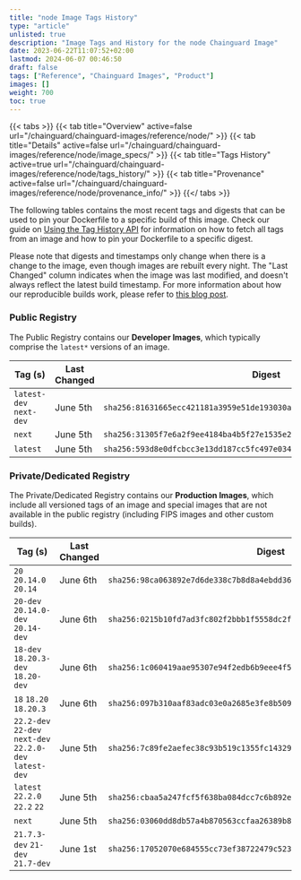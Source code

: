 ```yaml
---
title: "node Image Tags History"
type: "article"
unlisted: true
description: "Image Tags and History for the node Chainguard Image"
date: 2023-06-22T11:07:52+02:00
lastmod: 2024-06-07 00:46:50
draft: false
tags: ["Reference", "Chainguard Images", "Product"]
images: []
weight: 700
toc: true
---
```


{{< tabs >}}
{{< tab title="Overview" active=false url="/chainguard/chainguard-images/reference/node/" >}}
{{< tab title="Details" active=false url="/chainguard/chainguard-images/reference/node/image_specs/" >}}
{{< tab title="Tags History" active=true url="/chainguard/chainguard-images/reference/node/tags_history/" >}}
{{< tab title="Provenance" active=false url="/chainguard/chainguard-images/reference/node/provenance_info/" >}}
{{</ tabs >}}

The following tables contains the most recent tags and digests that can be used to pin your Dockerfile to a specific build of this image. Check our guide on [Using the Tag History API](/chainguard/chainguard-images/using-the-tag-history-api/) for information on how to fetch all tags from an image and how to pin your Dockerfile to a specific digest.

Please note that digests and timestamps only change when there is a change to the image, even though images are rebuilt every night. The "Last Changed" column indicates when the image was last modified, and doesn't always reflect the latest build timestamp. For more information about how our reproducible builds work, please refer to [this blog post](https://www.chainguard.dev/unchained/reproducing-chainguards-reproducible-image-builds).

### Public Registry
The Public Registry contains our **Developer Images**, which typically comprise the `latest*` versions of an image.

| Tag (s)                  | Last Changed | Digest                                                                    |
|--------------------------|--------------|---------------------------------------------------------------------------|
|  `latest-dev` `next-dev` | June 5th     | `sha256:81631665ecc421181a3959e51de193030a52128ce10f904e3d70b33d7beeb0ea` |
|  `next`                  | June 5th     | `sha256:31305f7e6a2f9ee4184ba4b5f27e1535e259ee73a1cce89550afb30ef8cc57f4` |
|  `latest`                | June 5th     | `sha256:593d8e0dfcbcc3e13dd187cc5fc497e034c713a5a5a8813139409ef8c38673f4` |


### Private/Dedicated Registry
The Private/Dedicated Registry contains our **Production Images**, which include all versioned tags of an image and special images that are not available in the public registry (including FIPS images and other custom builds).

| Tag (s)                                                   | Last Changed | Digest                                                                    |
|-----------------------------------------------------------|--------------|---------------------------------------------------------------------------|
|  `20` `20.14.0` `20.14`                                   | June 6th     | `sha256:98ca063892e7d6de338c7b8d8a4ebdd36811e9ad14000d04af705f527cf1f342` |
|  `20-dev` `20.14.0-dev` `20.14-dev`                       | June 6th     | `sha256:0215b10fd7ad3fc802f2bbb1f5558dc2f11d2ba81c98e84d5d33bf9364b5b15a` |
|  `18-dev` `18.20.3-dev` `18.20-dev`                       | June 6th     | `sha256:1c060419aae95307e94f2edb6b9eee4f5b9c58010de3281127d5b638f9412fc1` |
|  `18` `18.20` `18.20.3`                                   | June 6th     | `sha256:097b310aaf83adc03e0a2685e3fe8b509411c21632e8df6e858702f32b4ead6d` |
|  `22.2-dev` `22-dev` `next-dev` `22.2.0-dev` `latest-dev` | June 5th     | `sha256:7c89fe2aefec38c93b519c1355fc14329c8773abc0196342cb298ef43c6d06ef` |
|  `latest` `22.2.0` `22.2` `22`                            | June 5th     | `sha256:cbaa5a247fcf5f638ba084dcc7c6b892e2dbc6ea49ae7b70327d010c6034f860` |
|  `next`                                                   | June 5th     | `sha256:03060dd8db57a4b870563ccfaa26389b806a7e079fdb6b8e4155a254e6844fc2` |
|  `21.7.3-dev` `21-dev` `21.7-dev`                         | June 1st     | `sha256:17052070e684555cc73ef38722479c52338c64e8df308192ae7de30c54544ed5` |

